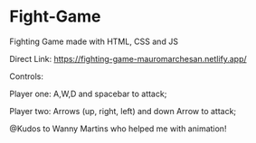 # Fight-Game

Fighting Game made with HTML, CSS and JS

Direct Link: https://fighting-game-mauromarchesan.netlify.app/

Controls:

Player one: A,W,D and spacebar to attack;

Player two: Arrows (up, right, left) and down Arrow to attack;

@Kudos to Wanny Martins who helped me with animation!
